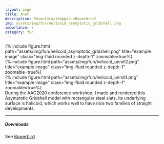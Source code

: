 ```yaml
---
layout: page
title: Anet
description: Rhino(Grasshopper->Bowerbird)
img: assets/img/fun/helicoid_asymptotic_gridshell.png
importance: 7
category: fun
---
```


<div class="row">
    <div class="col-sm mt-3 mt-md-0">
        {% include figure.html path="assets/img/fun/helicoid_asymptotic_gridshell.png" title="example image" class="img-fluid rounded z-depth-1" zoomable=true%}
    </div>  
    <div class="col-sm mt-3 mt-md-0">
        {% include figure.html path="assets/img/fun/helicoid_unroll2.png" title="example image" class="img-fluid rounded z-depth-1" zoomable=true%}
    </div>
    <div class="col-sm mt-3 mt-md-0">
        {% include figure.html path="assets/img/fun/helicoid_unroll1.png" title="example image" class="img-fluid rounded z-depth-1" zoomable=true%}
    </div>          
</div>
<div class="caption">
    During the AAG2020 conference workshop, I made and rendered this Asymptotic Gridshell model with rectangular steel slats. Its underlying surface is helicoid, which works well to have nice two families of straight developments.
</div>

------
##### <i class='fas fa-download'>**Downloads**</i>
See [Bowerbird](https://github.com/oberbichler/Bowerbird)